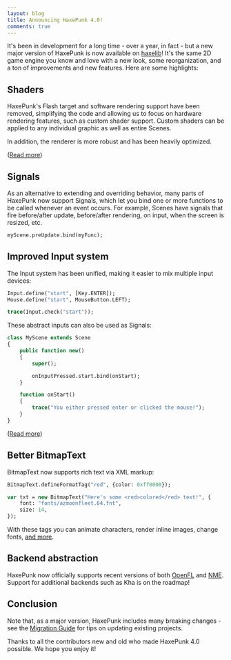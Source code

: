 ```yaml
---
layout: blog
title: Announcing HaxePunk 4.0!
comments: true
---
```


It's been in development for a long time - over a year, in fact - but a new major version of HaxePunk is now available on [haxelib](https://lib.haxe.org/p/HaxePunk)! It's the same 2D game engine you know and love with a new look, some reorganization, and a ton of improvements and new features. Here are some highlights:

## Shaders

HaxePunk's Flash target and software rendering support have been removed, simplifying the code and allowing us to focus on hardware rendering features, such as custom shader support. Custom shaders can be applied to any individual graphic as well as entire Scenes.

In addition, the renderer is more robust and has been heavily optimized.

([Read more](/documentation/tutorials/shader-effects/))

## Signals

As an alternative to extending and overriding behavior, many parts of HaxePunk now support Signals, which let you bind one or more functions to be called whenever an event occurs. For example, Scenes have signals that fire before/after update, before/after rendering, on input, when the screen is resized, etc.

```haxe
myScene.preUpdate.bind(myFunc);
```

## Improved Input system

The Input system has been unified, making it easier to mix multiple input devices:

```haxe
Input.define("start", [Key.ENTER]);
Mouse.define("start", MouseButton.LEFT);

trace(Input.check("start"));
```

These abstract inputs can also be used as Signals:

```haxe
class MyScene extends Scene
{
	public function new()
	{
		super();

		onInputPressed.start.bind(onStart);
	}

	function onStart()
	{
		trace("You either pressed enter or clicked the mouse!");
	}
}
```

([Read more](/documentation/cookbook/multi-platform-input.html))

## Better BitmapText

BitmapText now supports rich text via XML markup:

```haxe
BitmapText.defineFormatTag("red", {color: 0xff0000});

var txt = new BitmapText("Here's some <red>colored</red> text!", {
	font: "fonts/azmoonfleet.64.fnt",
	size: 14,
});
```

With these tags you can animate characters, render inline images, change fonts, [and more](https://twitter.com/bendmorris/status/854544378806681600).

## Backend abstraction

HaxePunk now officially supports recent versions of both [OpenFL](http://www.openfl.org/) and [NME](http://github.com/haxenme/nme). Support for additional backends such as Kha is on the roadmap!

## Conclusion

Note that, as a major version, HaxePunk includes many breaking changes - see the [Migration Guide](https://github.com/HaxePunk/HaxePunk/blob/dev/MIGRATION.md) for tips on updating existing projects.

Thanks to all the contributors new and old who made HaxePunk 4.0 possible. We hope you enjoy it!
